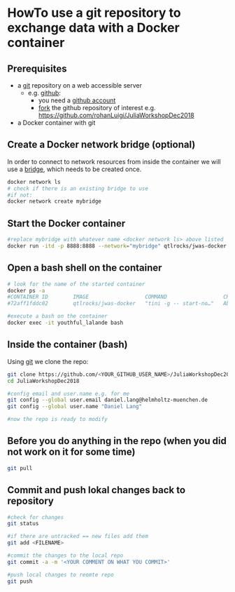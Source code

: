 # HowTo use a git repository to exchange data with a Docker container
## Prerequisites
* a [git](https://git-scm.com/book/de/v1) repository on a web accessible server
    * e.g. [github](https://github.com/): 
        * you need a [github account](https://github.com/join)
        * [fork](https://help.github.com/articles/fork-a-repo/) the github repository of interest e.g. https://github.com/rohanLuigi/JuliaWorkshopDec2018 
* a Docker container with git
## Create a Docker network bridge (optional)
In order to connect to network resources from inside the container we will use a [bridge](https://docs.docker.com/network/bridge/#manage-a-user-defined-bridge), which needs to be created once. 

```bash
docker network ls
# check if there is an existing bridge to use
#if not:
docker network create mybridge
```
## Start the Docker container
```bash
#replace mybridge with whatever name <docker network ls> above listed
docker run -itd -p 8888:8888 --network="mybridge" qtlrocks/jwas-docker
```

## Open a bash shell on the container
```bash
# look for the name of the started container
docker ps -a
#CONTAINER ID        IMAGE                  COMMAND                  CREATED              STATUS              PORTS                    NAMES
#72aff1fddc02        qtlrocks/jwas-docker   "tini -g -- start-no…"   About a minute ago   Up About a minute   0.0.0.0:8888->8888/tcp   youthful_lalande

#execute a bash on the container
docker exec -it youthful_lalande bash
```
## Inside the container (bash)
Using [git](https://git-scm.com/book/de/v1) we clone the repo:
```bash
git clone https://github.com/<YOUR_GITHUB_USER_NAME>/JuliaWorkshopDec2018.git
cd JuliaWorkshopDec2018

#config email and user.name e.g. for me
git config --global user.email daniel.lang@helmholtz-muenchen.de
git config --global user.name "Daniel Lang"

#now the repo is ready to modify
```
## Before you do anything in the repo (when you did not work on it for some time)
```bash
git pull
```

## Commit and push lokal changes back to repository
```bash
#check for changes
git status

#if there are untracked == new files add them
git add <FILENAME>

#commit the changes to the local repo
git commit -a -m '<YOUR COMMENT ON WHAT YOU COMMIT>'

#push local changes to reomte repo
git push
```
